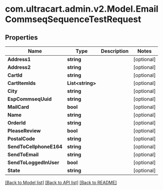 
# com.ultracart.admin.v2.Model.EmailCommseqSequenceTestRequest

## Properties

Name | Type | Description | Notes
------------ | ------------- | ------------- | -------------
**Address1** | **string** |  | [optional] 
**Address2** | **string** |  | [optional] 
**CartId** | **string** |  | [optional] 
**CartItemIds** | **List&lt;string&gt;** |  | [optional] 
**City** | **string** |  | [optional] 
**EspCommseqUuid** | **string** |  | [optional] 
**MailCard** | **bool** |  | [optional] 
**Name** | **string** |  | [optional] 
**OrderId** | **string** |  | [optional] 
**PleaseReview** | **bool** |  | [optional] 
**PostalCode** | **string** |  | [optional] 
**SendToCellphoneE164** | **string** |  | [optional] 
**SendToEmail** | **string** |  | [optional] 
**SendToLoggedInUser** | **bool** |  | [optional] 
**State** | **string** |  | [optional] 

[[Back to Model list]](../README.md#documentation-for-models)
[[Back to API list]](../README.md#documentation-for-api-endpoints)
[[Back to README]](../README.md)

